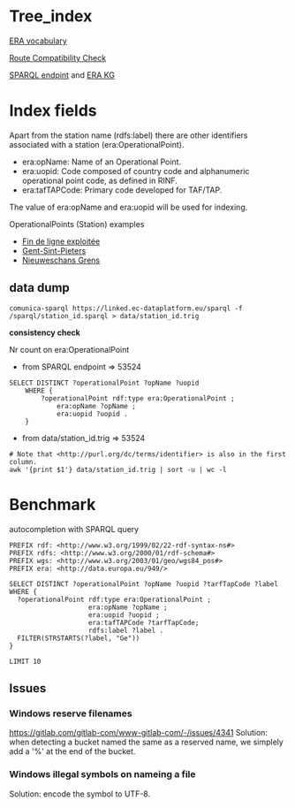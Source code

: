 # Tree_index



[ERA vocabulary](https://data-interop.era.europa.eu/era-vocabulary/)

[Route Compatibility Check](https://data-interop.era.europa.eu/)

[SPARQL endpint](https://data-interop.era.europa.eu/endpoint) and [ERA KG](https://linked.ec-dataplatform.eu/sparql)

# Index fields


Apart from the station name (rdfs:label) there are other identifiers associated with a station (era:OperationalPoint).

- era:opName: Name of an Operational Point.
- era:uopid: Code composed of country code and alphanumeric operational point code, as defined in RINF.
- era:tafTAPCode: Primary code developed for TAF/TAP.

The value of era:opName and era:uopid will be used for indexing.

OperationalPoints (Station) examples

- [Fin de ligne exploitée](https://linked.ec-dataplatform.eu/describe/?url=http://data.europa.eu/949/functionalInfrastructure/operationalPoints/FR9900003794)
- [Gent-Sint-Pieters](https://linked.ec-dataplatform.eu/describe/?url=http://data.europa.eu/949/functionalInfrastructure/operationalPoints/BEFGSP)
- [Nieuweschans Grens](https://linked.ec-dataplatform.eu/describe/?url=http://data.europa.eu/949/functionalInfrastructure/operationalPoints/EU00001)



## data dump

```shell
comunica-sparql https://linked.ec-dataplatform.eu/sparql -f /sparql/station_id.sparql > data/station_id.trig
```

**consistency check**

Nr count on era:OperationalPoint 

- from SPARQL endpoint => 53524
```sparql
SELECT DISTINCT ?operationalPoint ?opName ?uopid
    WHERE {
        ?operationalPoint rdf:type era:OperationalPoint ;
            era:opName ?opName ;
            era:uopid ?uopid .
    }

```
- from data/station_id.trig => 53524
```shell
# Note that <http://purl.org/dc/terms/identifier> is also in the first column. 
awk '{print $1'} data/station_id.trig | sort -u | wc -l
```



# Benchmark

autocompletion with SPARQL query

```sparql
PREFIX rdf: <http://www.w3.org/1999/02/22-rdf-syntax-ns#>
PREFIX rdfs: <http://www.w3.org/2000/01/rdf-schema#>
PREFIX wgs: <http://www.w3.org/2003/01/geo/wgs84_pos#>
PREFIX era: <http://data.europa.eu/949/>

SELECT DISTINCT ?operationalPoint ?opName ?uopid ?tarfTapCode ?label 
WHERE {
  ?operationalPoint rdf:type era:OperationalPoint ;
                    era:opName ?opName ; 
                    era:uopid ?uopid ;
                    era:tafTAPCode ?tarfTapCode;
                    rdfs:label ?label .
  FILTER(STRSTARTS(?label, "Ge"))
}

LIMIT 10
```

## Issues
### Windows reserve filenames
https://gitlab.com/gitlab-com/www-gitlab-com/-/issues/4341
Solution: when detecting a bucket named the same as a reserved name, we simplely add a '%' at the end of the bucket.
### Windows illegal symbols on nameing a file
Solution: encode the symbol to UTF-8. 

